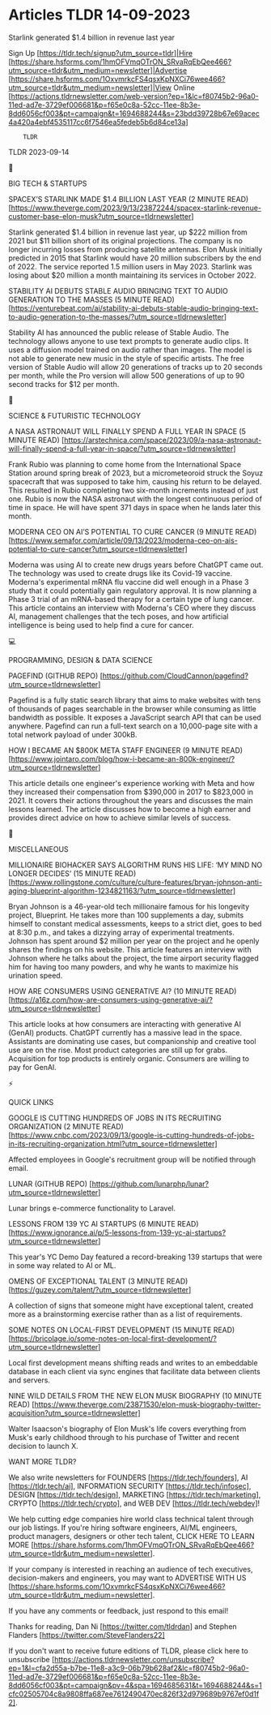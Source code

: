 # Articles TLDR 14-09-2023

Starlink generated $1.4 billion in revenue last year  

Sign Up [https://tldr.tech/signup?utm_source=tldr]|Hire
[https://share.hsforms.com/1hmOFVmqOTrON_SRvaRqEbQee466?utm_source=tldr&utm_medium=newsletter]|Advertise
[https://share.hsforms.com/1OxvmrkcFS4qsxKpNXCi76wee466?utm_source=tldr&utm_medium=newsletter]|View
Online
[https://actions.tldrnewsletter.com/web-version?ep=1&lc=f80745b2-96a0-11ed-ad7e-3729ef006681&p=f65e0c8a-52cc-11ee-8b3e-8dd6056cf003&pt=campaign&t=1694688244&s=23bdd39728b67e69acec4a420a4ebf4535117cc6f7546ea5fedeb5b6d84ce13a]


		TLDR 

TLDR 2023-09-14

📱 

BIG TECH & STARTUPS

SPACEX’S STARLINK MADE $1.4 BILLION LAST YEAR (2 MINUTE READ)
[https://www.theverge.com/2023/9/13/23872244/spacex-starlink-revenue-customer-base-elon-musk?utm_source=tldrnewsletter]


Starlink generated $1.4 billion in revenue last year, up $222 million
from 2021 but $11 billion short of its original projections. The
company is no longer incurring losses from producing satellite
antennas. Elon Musk initially predicted in 2015 that Starlink would
have 20 million subscribers by the end of 2022. The service reported
1.5 million users in May 2023. Starlink was losing about $20 million a
month maintaining its services in October 2022. 

STABILITY AI DEBUTS STABLE AUDIO BRINGING TEXT TO AUDIO GENERATION TO
THE MASSES (5 MINUTE READ)
[https://venturebeat.com/ai/stability-ai-debuts-stable-audio-bringing-text-to-audio-generation-to-the-masses/?utm_source=tldrnewsletter]


Stability AI has announced the public release of Stable Audio. The
technology allows anyone to use text prompts to generate audio clips.
It uses a diffusion model trained on audio rather than images. The
model is not able to generate new music in the style of specific
artists. The free version of Stable Audio will allow 20 generations of
tracks up to 20 seconds per month, while the Pro version will allow
500 generations of up to 90 second tracks for $12 per month. 

🚀 

SCIENCE & FUTURISTIC TECHNOLOGY

A NASA ASTRONAUT WILL FINALLY SPEND A FULL YEAR IN SPACE (5 MINUTE
READ)
[https://arstechnica.com/space/2023/09/a-nasa-astronaut-will-finally-spend-a-full-year-in-space/?utm_source=tldrnewsletter]


Frank Rubio was planning to come home from the International Space
Station around spring break of 2023, but a micrometeoroid struck the
Soyuz spacecraft that was supposed to take him, causing his return to
be delayed. This resulted in Rubio completing two six-month increments
instead of just one. Rubio is now the NASA astronaut with the longest
continuous period of time in space. He will have spent 371 days in
space when he lands later this month. 

MODERNA CEO ON AI’S POTENTIAL TO CURE CANCER (9 MINUTE READ)
[https://www.semafor.com/article/09/13/2023/moderna-ceo-on-ais-potential-to-cure-cancer?utm_source=tldrnewsletter]


Moderna was using AI to create new drugs years before ChatGPT came
out. The technology was used to create drugs like its Covid-19
vaccine. Moderna's experimental mRNA flu vaccine did well enough in a
Phase 3 study that it could potentially gain regulatory approval. It
is now planning a Phase 3 trial of an mRNA-based therapy for a certain
type of lung cancer. This article contains an interview with Moderna's
CEO where they discuss AI, management challenges that the tech poses,
and how artificial intelligence is being used to help find a cure for
cancer. 

💻 

PROGRAMMING, DESIGN & DATA SCIENCE

PAGEFIND (GITHUB REPO)
[https://github.com/CloudCannon/pagefind?utm_source=tldrnewsletter] 

Pagefind is a fully static search library that aims to make websites
with tens of thousands of pages searchable in the browser while
consuming as little bandwidth as possible. It exposes a JavaScript
search API that can be used anywhere. Pagefind can run a full-text
search on a 10,000-page site with a total network payload of under
300kB. 

HOW I BECAME AN $800K META STAFF ENGINEER (9 MINUTE READ)
[https://www.jointaro.com/blog/how-i-became-an-800k-engineer/?utm_source=tldrnewsletter]


This article details one engineer's experience working with Meta and
how they increased their compensation from $390,000 in 2017 to
$823,000 in 2021. It covers their actions throughout the years and
discusses the main lessons learned. The article discusses how to
become a high earner and provides direct advice on how to achieve
similar levels of success. 

🎁 

MISCELLANEOUS

MILLIONAIRE BIOHACKER SAYS ALGORITHM RUNS HIS LIFE: ‘MY MIND NO
LONGER DECIDES’ (15 MINUTE READ)
[https://www.rollingstone.com/culture/culture-features/bryan-johnson-anti-aging-blueprint-algorithm-1234821163/?utm_source=tldrnewsletter]


Bryan Johnson is a 46-year-old tech millionaire famous for his
longevity project, Blueprint. He takes more than 100 supplements a
day, submits himself to constant medical assessments, keeps to a
strict diet, goes to bed at 8:30 p.m., and takes a dizzying array of
experimental treatments. Johnson has spent around $2 million per year
on the project and he openly shares the findings on his website. This
article features an interview with Johnson where he talks about the
project, the time airport security flagged him for having too many
powders, and why he wants to maximize his urination speed. 

HOW ARE CONSUMERS USING GENERATIVE AI? (10 MINUTE READ)
[https://a16z.com/how-are-consumers-using-generative-ai/?utm_source=tldrnewsletter]


This article looks at how consumers are interacting with generative AI
(GenAI) products. ChatGPT currently has a massive lead in the space.
Assistants are dominating use cases, but companionship and creative
tool use are on the rise. Most product categories are still up for
grabs. Acquisition for top products is entirely organic. Consumers are
willing to pay for GenAI. 

⚡ 

QUICK LINKS

GOOGLE IS CUTTING HUNDREDS OF JOBS IN ITS RECRUITING ORGANIZATION (2
MINUTE READ)
[https://www.cnbc.com/2023/09/13/google-is-cutting-hundreds-of-jobs-in-its-recruiting-organization.html?utm_source=tldrnewsletter]


Affected employees in Google's recruitment group will be notified
through email. 

LUNAR (GITHUB REPO)
[https://github.com/lunarphp/lunar?utm_source=tldrnewsletter] 

Lunar brings e-commerce functionality to Laravel. 

LESSONS FROM 139 YC AI STARTUPS (6 MINUTE READ)
[https://www.ignorance.ai/p/5-lessons-from-139-yc-ai-startups?utm_source=tldrnewsletter]


This year's YC Demo Day featured a record-breaking 139 startups that
were in some way related to AI or ML. 

OMENS OF EXCEPTIONAL TALENT (3 MINUTE READ)
[https://guzey.com/talent/?utm_source=tldrnewsletter] 

A collection of signs that someone might have exceptional talent,
created more as a brainstorming exercise rather than as a list of
requirements. 

SOME NOTES ON LOCAL-FIRST DEVELOPMENT (15 MINUTE READ)
[https://bricolage.io/some-notes-on-local-first-development/?utm_source=tldrnewsletter]


Local first development means shifting reads and writes to an
embeddable database in each client via sync engines that facilitate
data between clients and servers. 

NINE WILD DETAILS FROM THE NEW ELON MUSK BIOGRAPHY (10 MINUTE READ)
[https://www.theverge.com/23871530/elon-musk-biography-twitter-acquisition?utm_source=tldrnewsletter]


Walter Isaacson's biography of Elon Musk's life covers everything from
Musk's early childhood through to his purchase of Twitter and recent
decision to launch X. 

WANT MORE TLDR?

We also write newsletters for FOUNDERS [https://tldr.tech/founders],
AI [https://tldr.tech/ai], INFORMATION SECURITY
[https://tldr.tech/infosec], DESIGN [https://tldr.tech/design],
MARKETING [https://tldr.tech/marketing], CRYPTO
[https://tldr.tech/crypto], and WEB DEV [https://tldr.tech/webdev]!

 We help cutting edge companies hire world class technical talent
through our job listings. If you're hiring software engineers, AI/ML
engineers, product managers, designers or other tech talent, CLICK
HERE TO LEARN MORE
[https://share.hsforms.com/1hmOFVmqOTrON_SRvaRqEbQee466?utm_source=tldr&utm_medium=newsletter].


If your company is interested in reaching an audience of tech
executives, decision-makers and engineers, you may want to ADVERTISE
WITH US
[https://share.hsforms.com/1OxvmrkcFS4qsxKpNXCi76wee466?utm_source=tldr&utm_medium=newsletter].


If you have any comments or feedback, just respond to this email! 

Thanks for reading, 
Dan Ni [https://twitter.com/tldrdan] and Stephen Flanders
[https://twitter.com/SteveFlanders22] 

If you don't want to receive future editions of TLDR, please click
here to unsubscribe
[https://actions.tldrnewsletter.com/unsubscribe?ep=1&l=cfa2d55a-b7be-11e8-a3c9-06b79b628af2&lc=f80745b2-96a0-11ed-ad7e-3729ef006681&p=f65e0c8a-52cc-11ee-8b3e-8dd6056cf003&pt=campaign&pv=4&spa=1694685631&t=1694688244&s=1cfc02505704c8a9808ffa687ee7612490470ec826f32d979689b9767ef0d1f2].